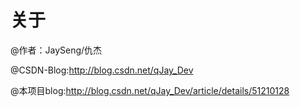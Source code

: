 # 关于
@作者：JaySeng/仇杰

@CSDN-Blog:http://blog.csdn.net/qJay_Dev

@本项目blog:http://blog.csdn.net/qJay_Dev/article/details/51210128
